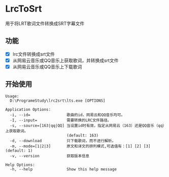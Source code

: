 # LrcToSrt
用于将LRT歌词文件转换成SRT字幕文件

## 功能
- [x] lrc文件转换成srt文件
- [x] 从网易云音乐或QQ音乐上获取歌词，并转换成srt文件
- [x] 从网易云音乐或QQ音乐上下载歌词

## 开始使用

```
Usage:
  D:\ProgrameStudy\lrc2srt\lts.exe [OPTIONS]

Application Options:
  -i, --id=                歌曲的id，网易云和QQ音乐均可。
  -I, --input=             需要转换的LRC文件路径。
  -s, --source=[163|qq|QQ] 当设置id时有效，指定从网易云（163）还是QQ音乐（qq）上获取歌词。
                           (default: 163)
  -d, --download           只下载歌词，而不进行解析。
  -m, --mode=[1|2|3]       原文和译文的排列模式,可选值有：[1] [2] [3] (default: 1)
  -v, --version            获取版本信息

Help Options:
  -h, --help               Show this help message
```
